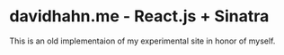 # davidhahn.me - React.js + Sinatra

This is an old implementaion of my experimental site in honor of myself.
